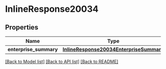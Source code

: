 # InlineResponse20034

## Properties
Name | Type | Description | Notes
------------ | ------------- | ------------- | -------------
**enterprise_summary** | [**InlineResponse20034EnterpriseSummary**](InlineResponse20034EnterpriseSummary.md) |  | [optional] 

[[Back to Model list]](../README.md#documentation-for-models) [[Back to API list]](../README.md#documentation-for-api-endpoints) [[Back to README]](../README.md)

